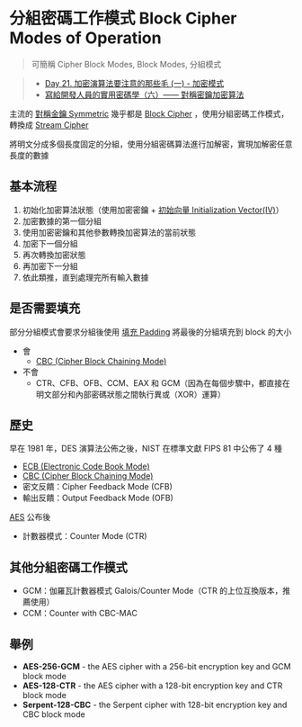 # 分組密碼工作模式 Block Cipher Modes of Operation
> 可簡稱 Cipher Block Modes, Block Modes, 分組模式

> - [Day 21. 加密演算法要注意的那些毛 (一) - 加密模式](https://ithelp.ithome.com.tw/articles/10249953)
> - [寫給開發人員的實用密碼學（六）—— 對稱密鑰加密算法](https://thiscute.world/posts/practical-cryptography-basics-6-symmetric-key-ciphers/)


主流的 [對稱金鑰 Symmetric](演算法/對稱金鑰%20Symmetric.md) 幾乎都是 [Block Cipher](演算法/Block%20Cipher.md) ，使用分組密碼工作模式，轉換成 [Stream Cipher](演算法/Stream%20Cipher.md)

將明文分成多個長度固定的分組，使用分組密碼算法進行加解密，實現加解密任意長度的數據



## 基本流程
1.   初始化加密算法狀態（使用加密密鑰 + [初始向量 Initialization Vector(IV)](初始向量%20Initialization%20Vector(IV).md)）
1.   加密數據的第一個分組
1.   使用加密密鑰和其他參數轉換加密算法的當前狀態
1.   加密下一個分組
1.  再次轉換加密狀態
1.   再加密下一分組
1.   依此類推，直到處理完所有輸入數據



## 是否需要填充
部分分組模式會要求分組後使用 [填充 Padding](填充%20Padding.md) 將最後的分組填充到 block 的大小
- 會
	- [CBC (Cipher Block Chaining Mode)](演算法/CBC%20(Cipher%20Block%20Chaining%20Mode).md)
- 不會
	- CTR、CFB、OFB、CCM、EAX 和 GCM（因為在每個步驟中，都直接在明文部分和內部密碼狀態之間執行異或（XOR）運算）


## 歷史

早在 1981 年，DES 演算法公佈之後，NIST 在標準文獻 FIPS 81 中公佈了 4 種
- [ECB (Electronic Code Book Mode)](演算法/ECB%20(Electronic%20Code%20Book%20Mode).md)
- [CBC (Cipher Block Chaining Mode)](演算法/CBC%20(Cipher%20Block%20Chaining%20Mode).md)
-  密文反饋：Cipher Feedback Mode (CFB)
-  輸出反饋：Output Feedback Mode (OFB)

[AES](演算法/AES.md) 公布後
- 計數器模式：Counter Mode (CTR)

## 其他分組密碼工作模式
- GCM：伽羅瓦計數器模式 Galois/Counter Mode（CTR 的上位互換版本，推薦使用）
- CCM：Counter with CBC-MAC



## 舉例

-   **AES-256-GCM** - the AES cipher with a 256-bit encryption key and GCM block mode
-   **AES-128-CTR** - the AES cipher with a 128-bit encryption key and CTR block mode
- **Serpent-128-CBC** - the Serpent cipher with 128-bit encryption key and CBC block mode